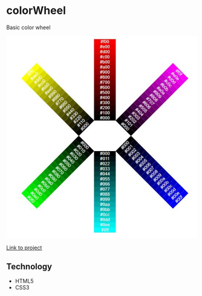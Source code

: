# colorWheel
Basic color wheel 

![Picture of project](https://github.com/welljer/colorWheel/blob/master/assets/media/picture.JPG)

[Link to project](https://welljer.github.io/colorWheel/)

## Technology
* HTML5
* CSS3
